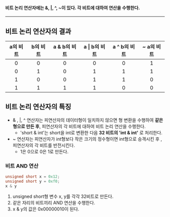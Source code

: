 #### 비트 논리 연산자에는 &, |, ^, ~이 있다. 각 비트에 대하여 연산을 수행한다. ####

____
## 비트 논리 연산자의 결과 ##
| a의 비트 | b의 비트 | a & b의 비트 | a \| b의 비트 | a ^ b의 비트 | ~ a의 비트 |
| :---: | :---: | :-------: | :--------: | :-------: | :-----: |
|   0   |   0   |     0     |     0      |     0     |    1    |
|   0   |   1   |     0     |     1      |     1     |    1    |
|   1   |   0   |     0     |     1      |     1     |    0    |
|   1   |   1   |     1     |     1      |     0     |    0    |

## 비트 논리 연산자의  특징 ##

- & , |, ^ 연산자는 피연산자의 데이터형이 일치하지 않으면 형 변환을 수행하여 **같은 형으로 만든 후**, 피연산자의 각 비트에 대하여 비트 논리 연산을 수행한다.
	- 'short & int'는 short을 int로 변환한 다음 **32 비트의 'int & int'** 로 처리한다.
- ~ 연산자는 피연산자가 int형보다 작은 크기의 정수형이면 int형으로 승격시킨 후 , 피연산자의 각 비트를 반전시킨다.
	- 1은 0으로 0은 1로 만든다.



### 비트 AND 연산 ###
```c
unsigned short x = 0x12;
unsigned short y = 0xf0;
x & y
```

1. unsigned short형 변수 x, y를 각각 32비트로 만든다.
2. 같은 자리의 비트끼리 AND 연산을 수행한다.
3. x & y의 값은 0x00000010이 된다.
